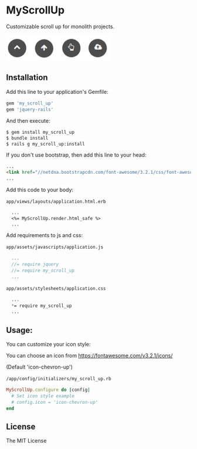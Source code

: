 # MyScrollUp
Customizable scroll up for monolith projects.

![ScrollUp examples](img/example.png)
## Installation

Add this line to your application's Gemfile:

```ruby
gem 'my_scroll_up'
gem 'jquery-rails'
```

And then execute:

    $ gem install my_scroll_up 
    $ bundle install
    $ rails g my_scroll_up:install

If you don't use bootstrap, then add this line to your head:

```html
...
<link href="//netdna.bootstrapcdn.com/font-awesome/3.2.1/css/font-awesome.css" rel="stylesheet">
...
```


Add this code to your body:

`app/views/layouts/application.html.erb`


```erb
  ...
  <%= MyScrollUp.render.html_safe %>
  ...
```
Add requirements to js and css:

`app/assets/javascripts/application.js`

``` js
  ...
  //= require jquery
  //= require my_scroll_up
  ...
```

`app/assets/stylesheets/application.css`

```css
  ...
  *= require my_scroll_up
  ...
```
## Usage:

You can customize your icon style:

You can choose an icon from https://fontawesome.com/v3.2.1/icons/

(Default 'icon-chevron-up')


`/app/config/initializers/my_scroll_up.rb`

```ruby
MyScrollUp.configure do |config|
  # Set icon style example
  # config.icon = 'icon-chevron-up'
end
```

## License

The MIT License
